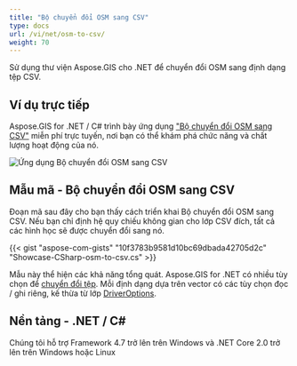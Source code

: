 ```yaml
---
title: "Bộ chuyển đổi OSM sang CSV"
type: docs
url: /vi/net/osm-to-csv/
weight: 70
---
```


Sử dụng thư viện Aspose.GIS cho .NET để chuyển đổi OSM sang định dạng tệp CSV.

## **Ví dụ trực tiếp**

Aspose.GIS for .NET / C# trình bày ứng dụng ["Bộ chuyển đổi OSM sang CSV"](https://products.aspose.app/gis/conversion/osm-to-csv) miễn phí trực tuyến, nơi bạn có thể khám phá chức năng và chất lượng hoạt động của nó.

![Ứng dụng Bộ chuyển đổi OSM sang CSV](conversion.png)

## **Mẫu mã - Bộ chuyển đổi OSM sang CSV**

Đoạn mã sau đây cho bạn thấy cách triển khai Bộ chuyển đổi OSM sang CSV. Nếu bạn chỉ định hệ quy chiếu không gian cho lớp CSV đích, tất cả các hình học sẽ được chuyển đổi sang nó. 

{{< gist "aspose-com-gists" "10f3783b9581d10bc69dbada42705d2c" "Showcase-CSharp-osm-to-csv.cs" >}}

Mẫu này thể hiện các khả năng tổng quát. Aspose.GIS for .NET có nhiều tùy chọn để [chuyển đổi tệp](https://docs.aspose.com/gis/net/vector-layers/). Mỗi định dạng dựa trên vector có các tùy chọn đọc / ghi riêng, kế thừa từ lớp [DriverOptions](https://reference.aspose.com/gis/net/aspose.gis/driveroptions).

## **Nền tảng - .NET / C#**

Chúng tôi hỗ trợ Framework 4.7 trở lên trên Windows và .NET Core 2.0 trở lên trên Windows hoặc Linux
